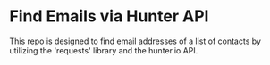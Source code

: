 # Find Emails via Hunter API

This repo is designed to find email addresses of a list of contacts by utilizing the 'requests' library and the hunter.io API.
